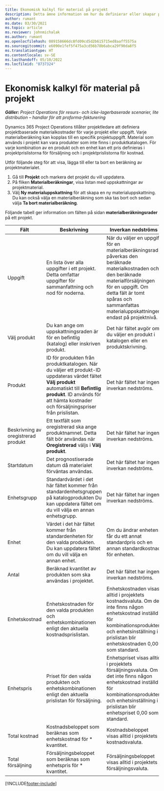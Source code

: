 ```yaml
---
title: Ekonomisk kalkyl för material på projekt
description: Detta ämne information om hur du definierar eller skapar projektbaserat material.
author: rumant
ms.date: 03/30/2021
ms.topic: article
ms.reviewer: johnmichalak
ms.author: rumant
ms.openlocfilehash: 089158666dc8fd09cd5d2b615715ed8aaff5575a
ms.sourcegitcommit: e6090e1fef5f475a3cd56b78b6abca29f90da8f5
ms.translationtype: HT
ms.contentlocale: sv-SE
ms.lasthandoff: 05/10/2022
ms.locfileid: "8737324"
---
```

# <a name="financial-estimates-for-materials-on-projects"></a>Ekonomisk kalkyl för material på projekt

_**Gäller:** Project Operations för resurs- och icke-lagerbaserade scenarier, lite distribution – handlar för att proforma-fakturering_

Dynamics 365 Project Operations tillåter projektledare att definiera projektbaserade materialkostnader för varje projekt eller uppgift. Varje materialberäkning kan kopplas till en specifik projektuppgift. Material som används i projekt kan vara produkter som inte finns i produktkatalogen. För varje kombination av en produkt och en enhet kan ett pris definieras i projektprislistorna för försäljning och i projektprislistorna för kostnad.  

Utför följande steg för att visa, lägga till eller ta bort en beräkning av projektmaterialet.

1. Gå till **Projekt** och markera det projekt du vill uppdatera.
2. På fliken **Materialberäkningar**, visa listan med uppskattningar av projektmaterial.
3. Välj **Ny materialuppskattning** för att skapa en ny materialuppskattning. Du kan också välja en materialberäkning som ska tas bort och sedan välja **Ta bort materialberäkning**.

Följande tabell ger information om fälten på sidan **materialberäkningsrader** på ett projekt. 

| **Fält** | **Beskrivning** | **Inverkan nedströms** |
| --- | --- | --- |
| Uppgift | En lista över alla uppgifter i ett projekt. Detta omfattar uppgifter för sammanfattning och nod för noderna. | När du väljer en uppgift för en materialberäkningsrad påverkas den beräknade materialkostnaden och den beräknade materialförsäljningen för en uppgift. Om detta fält är tomt spåras och sammanfattas materialuppskattningen endast på projektnivå. |
| Välj produkt |  Du kan ange om uppskattningsraden är för en befintlig (katalog) eller inskriven produkt. | Det här fältet avgör om du väljer en produkt i katalogen eller en produktskrivning. |
| Produkt | ID för produkten från produktkatalogen. När du väljer ett produkt-ID uppdateras värdet fältet **Välj produkt** automatiskt till **Befintlig produkt**. ID används för att hämta kostnader och försäljningspriser från prislistan. | Det här fältet har ingen inverkan nedströms. |
| Beskrivning av oregistrerad produkt | Ett textfält som oregistrerad ska ange produktnamnet. Detta fält bör användas när **Oregistrerad** väljs i **Välj produkt**.| Det här fältet har ingen inverkan nedströms. |
| Startdatum | Det prognostiserade datum då materialet förväntas användas. | Det här fältet har ingen inverkan nedströms. |
| Enhetsgrupp | Standardvärdet i det här fältet kommer från standardenhetsgruppen på katalogprodukten Du kan uppdatera fältet om du vill välja en annan enhetsgrupp. | Det här fältet har ingen inverkan nedströms. |
| Enhet | Värdet i det här fältet kommer från standardenheten för den valda produkten. Du kan uppdatera fältet om du vill välja en annan enhet. | Om du ändrar enheten får du ett annat standardpris och en annan standardkostnad för enheten. |
| Antal | Beräknad kvantitet av produkten som ska användas i projektet. | Det här fältet har ingen inverkan nedströms. |
| Enhetskostnad | Enhetskostnaden för den valda produkten och enhetskombinationen enligt den aktuella kostnadsprislistan. | Enhetskostnaden visas alltid i projektets kostnadsvaluta. Om det inte finns någon enhetskostnad inställd för kombinationsprodukten och enhetsinställning i prislistan blir enhetskostnaden 0,00 som standard. |
| Enhetspris | Priset för den valda produkten och enhetskombinationen enligt den aktuella prislistan för försäljning. | Enhetspriset visas alltid i projektets försäljningsvaluta. Om det inte finns någon enhetskostnad inställd för kombinationsprodukten och enhetsinställning i prislistan blir enhetspriset 0,00 som standard.|
| Total kostnad | Kostnadsbeloppet som beräknas som enhetskostnad för \* kvantitet.| Kostnadsbeloppet visas alltid i projektets kostnadsvaluta. |
| Total försäljning | Försäljningsbeloppet som beräknas som enhetspris för \* kvantitet. | Försäljningsbeloppet visas alltid i projektets försäljningsvaluta. |


[!INCLUDE[footer-include](../includes/footer-banner.md)]
